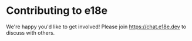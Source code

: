 # Contributing to e18e

We're happy you'd like to get involved! Please join https://chat.e18e.dev to discuss with others.
